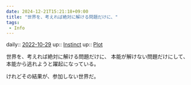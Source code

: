```yaml
---
date: 2024-12-21T15:21:18+09:00
title: "世界を、考えれば絶対に解ける問題だけに、"
tags:
 - Info
---
```


daily:: [2022-10-29](Daily_Note/2022-10-29.md)
up:: [Instinct](../Bar/Novel/Topics/Instinct.md)
up:: [Plot](../Bar/Novel/Chaos/Plot.md)

世界を、考えれば絶対に解ける問題だけに、
本能が解けない問題だけにして、
本能から逃れようと躍起になっている。

けれどその結果が、参加しない世界だ。
